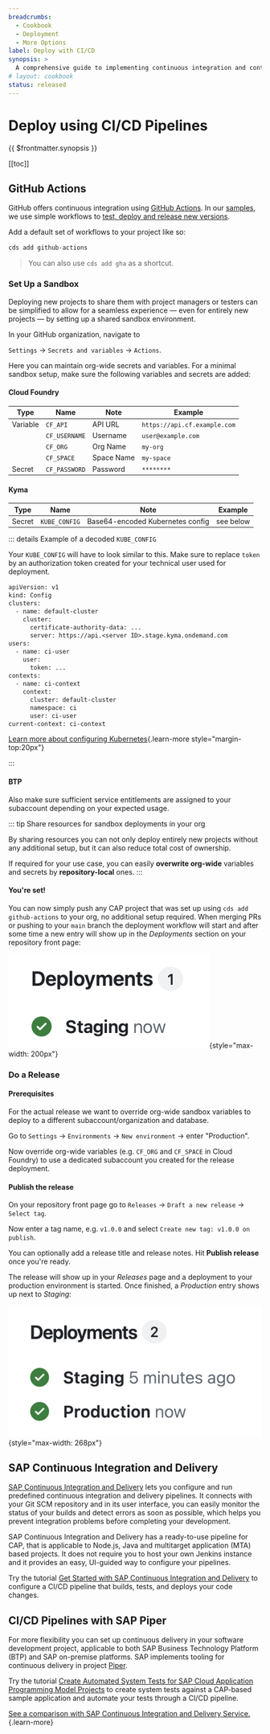```yaml
---
breadcrumbs:
  - Cookbook
  - Deployment
  - More Options
label: Deploy with CI/CD
synopsis: >
  A comprehensive guide to implementing continuous integration and continuous deployment (CI/CD) for CAP projects using best practices, tools, and services.
# layout: cookbook
status: released
---
```


# Deploy using CI/CD Pipelines
{{ $frontmatter.synopsis }}

[[toc]]




## GitHub Actions

GitHub offers continuous integration using [GitHub Actions](https://docs.github.com/en/actions/automating-builds-and-tests/about-continuous-integration). In our [samples](https://github.com/capire/samples), we use simple workflows to [test, deploy and release new versions](https://github.com/capire/samples/tree/main/.github/workflows).

Add a default set of workflows to your project like so:

```sh
cds add github-actions
```
> You can also use `cds add gha` as a shortcut.

### Set Up a Sandbox

Deploying new projects to share them with project managers or testers can be simplified to allow for a seamless experience — even for entirely new projects — by setting up a shared sandbox environment.

In your GitHub organization, navigate to

`Settings` → `Secrets and variables` → `Actions`.

Here you can maintain org-wide secrets and variables. For a minimal sandbox setup, make sure the following variables and secrets are added:

#### Cloud Foundry

| **Type**   | **Name**       | **Note**  | **Example**       |
|------------|----------------|-----------|-------------------|
| Variable   | `CF_API`       | API URL   | `https://api.cf.example.com` |
|    | `CF_USERNAME`  | Username  | `user@example.com` |
|    | `CF_ORG`       | Org Name  | `my-org`          |
|    | `CF_SPACE`     | Space Name| `my-space`        |
| Secret     | `CF_PASSWORD`  | Password  | `********`        |

#### Kyma

| **Type**   | **Name**       | **Note**  | **Example**       |
|------------|----------------|-----------|-------------------|
| Secret   | `KUBE_CONFIG`       | Base64-encoded Kubernetes config   | see below |


::: details Example of a decoded `KUBE_CONFIG`

Your `KUBE_CONFIG` will have to look similar to this. Make sure to replace `token` by an authorization token created for your technical user used for deployment.

```yaml{6-7,11}
apiVersion: v1
kind: Config
clusters:
  - name: default-cluster
    cluster:
      certificate-authority-data: ...
      server: https://api.<server ID>.stage.kyma.ondemand.com
users:
  - name: ci-user
    user:
      token: ...
contexts:
  - name: ci-context
    context:
      cluster: default-cluster
      namespace: ci
      user: ci-user
current-context: ci-context
```
[Learn more about configuring Kubernetes](./to-kyma#configure-kubernetes){.learn-more style="margin-top:20px"}

:::

#### BTP

Also make sure sufficient service entitlements are assigned to your subaccount depending on your expected usage.

::: tip Share resources for sandbox deployments in your org

By sharing resources you can not only deploy entirely new projects without any additional setup, but it can also reduce total cost of ownership.

If required for your use case, you can easily **overwrite org-wide** variables and secrets by **repository-local** ones.
:::


#### You're set!

You can now simply push any CAP project that was set up using `cds add github-actions` to your org, no additional setup required. When merging PRs or pushing to your `main` branch the deployment workflow will start and after some time a new entry will show up in the _Deployments_ section on your repository front page:

![](./assets/github-deployment.png){style="max-width: 200px"} <!-- = image-width/2 -->

### Do a Release

#### Prerequisites

For the actual release we want to override org-wide sandbox variables to deploy to a different subaccount/organization and database.

Go to `Settings` → `Environments` → `New environment` → enter "Production".

Now override org-wide variables (e.g. `CF_ORG` and `CF_SPACE` in Cloud Foundry) to use a dedicated subaccount you created for the release deployment.

#### Publish the release

On your repository front page go to `Releases` → `Draft a new release` → `Select tag`.

Now enter a tag name, e.g. `v1.0.0` and select `Create new tag: v1.0.0 on publish`.

You can optionally add a release title and release notes. Hit **Publish release** once you're ready.

The release will show up in your _Releases_ page and a deployment to your production environment is started. Once finished, a _Production_ entry shows up next to _Staging_:

![](./assets/github-release.png){style="max-width: 268px"} <!-- = image-width/2 -->




<span id="afterstart" />

<span id="beforecicd" />

## SAP Continuous Integration and Delivery

[SAP Continuous Integration and Delivery](https://help.sap.com/viewer/SAP-Cloud-Platform-Continuous-Integration-and-Delivery) lets you configure and run predefined continuous integration and delivery pipelines. It connects with your Git SCM repository and in its user interface, you can easily monitor the status of your builds and detect errors as soon as possible, which helps you prevent integration problems before completing your development.

SAP Continuous Integration and Delivery has a ready-to-use pipeline for CAP, that is applicable to Node.js, Java and multitarget application (MTA) based projects. It does not require you to host your own Jenkins instance and it provides an easy, UI-guided way to configure your pipelines.

Try the tutorial [Get Started with SAP Continuous Integration and Delivery](https://developers.sap.com/tutorials/cicd-start-cap.html) to configure a CI/CD pipeline that builds, tests, and deploys your code changes.

## CI/CD Pipelines with SAP Piper

For more flexibility you can set up continuous delivery in your software development project, applicable to both SAP Business Technology Platform (BTP) and SAP on-premise platforms. SAP implements tooling for continuous delivery in project [Piper](https://www.project-piper.io/).

Try the tutorial [Create Automated System Tests for SAP Cloud Application Programming Model Projects](https://developers.sap.com/tutorials/cicd-wdi5-cap.html) to create system tests against a CAP-based sample application and automate your tests through a CI/CD pipeline.

[See a comparison with SAP Continuous Integration and Delivery Service.](https://www.project-piper.io/){.learn-more}
